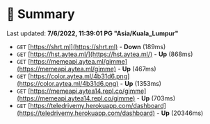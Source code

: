 # 📖 Summary
Last updated: **7/6/2022, 11:39:01 PG "Asia/Kuala_Lumpur"**

- `GET` [https://shrt.ml](https://shrt.ml) - **Down** (189ms)
- `GET` [https://hst.aytea.ml/](https://hst.aytea.ml/) - **Up** (868ms)
- `GET` [https://memeapi.aytea.ml/gimme](https://memeapi.aytea.ml/gimme) - **Up** (467ms)
- `GET` [https://color.aytea.ml/4b31d6.png](https://color.aytea.ml/4b31d6.png) - **Up** (1353ms)
- `GET` [https://memeapi.aytea14.repl.co/gimme](https://memeapi.aytea14.repl.co/gimme) - **Up** (703ms)
- `GET` [https://teledrivemy.herokuapp.com/dashboard](https://teledrivemy.herokuapp.com/dashboard) - **Up** (20346ms)
